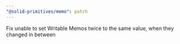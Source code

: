```yaml
---
"@solid-primitives/memo": patch
---
```


Fix unable to set Writable Memos twice to the same value, when they changed in between 
